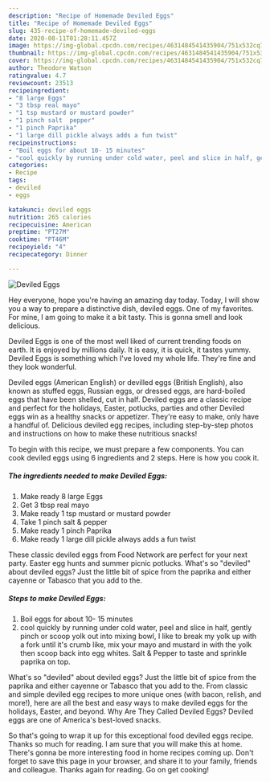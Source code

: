 ```yaml
---
description: "Recipe of Homemade Deviled Eggs"
title: "Recipe of Homemade Deviled Eggs"
slug: 435-recipe-of-homemade-deviled-eggs
date: 2020-08-11T01:28:11.457Z
image: https://img-global.cpcdn.com/recipes/4631484541435904/751x532cq70/deviled-eggs-recipe-main-photo.jpg
thumbnail: https://img-global.cpcdn.com/recipes/4631484541435904/751x532cq70/deviled-eggs-recipe-main-photo.jpg
cover: https://img-global.cpcdn.com/recipes/4631484541435904/751x532cq70/deviled-eggs-recipe-main-photo.jpg
author: Theodore Watson
ratingvalue: 4.7
reviewcount: 23513
recipeingredient:
- "8 large Eggs"
- "3 tbsp real mayo"
- "1 tsp mustard or mustard powder"
- "1 pinch salt  pepper"
- "1 pinch Paprika"
- "1 large dill pickle always adds a fun twist"
recipeinstructions:
- "Boil eggs for about 10- 15 minutes"
- "cool quickly by running under cold water, peel and slice in half, gently pinch or scoop yolk out into mixing bowl, I like to break my yolk up with a fork until it&#39;s crumb like, mix your mayo and mustard in with the yolk then scoop back into egg whites. Salt &amp; Pepper to taste and sprinkle paprika on top."
categories:
- Recipe
tags:
- deviled
- eggs

katakunci: deviled eggs 
nutrition: 265 calories
recipecuisine: American
preptime: "PT27M"
cooktime: "PT46M"
recipeyield: "4"
recipecategory: Dinner

---
```



![Deviled Eggs](https://img-global.cpcdn.com/recipes/4631484541435904/751x532cq70/deviled-eggs-recipe-main-photo.jpg)

Hey everyone, hope you're having an amazing day today. Today, I will show you a way to prepare a distinctive dish, deviled eggs. One of my favorites. For mine, I am going to make it a bit tasty. This is gonna smell and look delicious.

Deviled Eggs is one of the most well liked of current trending foods on earth. It is enjoyed by millions daily. It is easy, it is quick, it tastes yummy. Deviled Eggs is something which I've loved my whole life. They're fine and they look wonderful.

Deviled eggs (American English) or devilled eggs (British English), also known as stuffed eggs, Russian eggs, or dressed eggs, are hard-boiled eggs that have been shelled, cut in half. Deviled eggs are a classic recipe and perfect for the holidays, Easter, potlucks, parties and other Deviled eggs win as a healthy snacks or appetizer. They&#39;re easy to make, only have a handful of. Delicious deviled egg recipes, including step-by-step photos and instructions on how to make these nutritious snacks!


To begin with this recipe, we must prepare a few components. You can cook deviled eggs using 6 ingredients and 2 steps. Here is how you cook it.

<!--inarticleads1-->

##### The ingredients needed to make Deviled Eggs:

1. Make ready 8 large Eggs
1. Get 3 tbsp real mayo
1. Make ready 1 tsp mustard or mustard powder
1. Take 1 pinch salt &amp; pepper
1. Make ready 1 pinch Paprika
1. Make ready 1 large dill pickle always adds a fun twist


These classic deviled eggs from Food Network are perfect for your next party. Easter egg hunts and summer picnic potlucks. What&#39;s so &#34;deviled&#34; about deviled eggs? Just the little bit of spice from the paprika and either cayenne or Tabasco that you add to the. 

<!--inarticleads2-->

##### Steps to make Deviled Eggs:

1. Boil eggs for about 10- 15 minutes
1. cool quickly by running under cold water, peel and slice in half, gently pinch or scoop yolk out into mixing bowl, I like to break my yolk up with a fork until it&#39;s crumb like, mix your mayo and mustard in with the yolk then scoop back into egg whites. Salt &amp; Pepper to taste and sprinkle paprika on top.


What&#39;s so &#34;deviled&#34; about deviled eggs? Just the little bit of spice from the paprika and either cayenne or Tabasco that you add to the. From classic and simple deviled egg recipes to more unique ones (with bacon, relish, and more!), here are all the best and easy ways to make deviled eggs for the holidays, Easter, and beyond. Why Are They Called Deviled Eggs? Deviled eggs are one of America&#39;s best-loved snacks. 

So that's going to wrap it up for this exceptional food deviled eggs recipe. Thanks so much for reading. I am sure that you will make this at home. There's gonna be more interesting food in home recipes coming up. Don't forget to save this page in your browser, and share it to your family, friends and colleague. Thanks again for reading. Go on get cooking!
